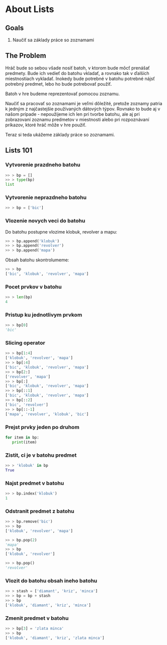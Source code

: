 # About Lists

## Goals

1. Naučiť sa základy práce so zoznamami

## The Problem

Hráč bude so sebou všade nosiť batoh, v ktorom bude môcť prenášať predmety. Bude ich vedieť do batohu vkladať, a rovnako
tak v ďalších miestnostiach vykladať. Inokedy bude potrebné v batohu potrebné nájsť potrebný predmet, lebo ho bude
potrebovať použiť.

Batoh v hre budeme reprezentovať pomocou zoznamu.

Naučiť sa pracovať so zoznamami je veľmi dôležité, pretože zoznamy patria k jedným z najčastejšie používaných dátových
týpov. Rovnako to bude aj v našom prípade - nepoužijeme ich len pri tvorbe batohu, ale aj pri zobrazovaní zoznamu
predmetov v miestnosti alebo pri rozpoznávaní príkazov, ktoré hráč môže v hre použiť.

Teraz si teda ukážeme základy práce so zoznamami.


## Lists 101

### Vytvorenie prazdneho batohu

```python
>> > bp = []
>> > type(bp)
list
```

### Vytvorenie neprazdneho batohu

```python
>> > bp = ['bic']
```

### Vlozenie novych veci do batohu

Do batohu postupne vlozime klobuk, revolver a mapu:

```python
>> > bp.append('klobuk')
>> > bp.append('revolver')
>> > bp.append('mapa')
```

Obsah batohu skontrolumeme:

```python
>> > bp
['bic', 'klobuk', 'revolver', 'mapa']
```

### Pocet prvkov v batohu

```python
>> > len(bp)
4
```

### Pristup ku jednotlivym prvkom

```python
>> > bp[0]
'bic'
```

### Slicing operator

```python
>> > bp[1:4]
['klobuk', 'revolver', 'mapa']
>> > bp[:4]
['bic', 'klobuk', 'revolver', 'mapa']
>> > bp[2:]
['revolver', 'mapa']
>> > bp[:]
['bic', 'klobuk', 'revolver', 'mapa']
>> > bp[::1]
['bic', 'klobuk', 'revolver', 'mapa']
>> > bp[::2]
['bic', 'revolver']
>> > bp[::-1]
['mapa', 'revolver', 'klobuk', 'bic']
```

### Prejst prvky jeden po druhom

```python
for item in bp:
   print(item)
```

### Zistit, ci je v batohu predmet

```python
>> > 'klobuk' in bp
True
```

### Najst predmet v batohu

```python
>> > bp.index('klobuk')
1
```

### Odstranit predmet z batohu

```python
>> > bp.remove('bic')
>> > bp
['klobuk', 'revolver', 'mapa']
```

```python
>> > bp.pop(2)
'mapa'
>> > bp
['klobuk', 'revolver']
```

```python
>> > bp.pop()
'revolver'
```

### Vlozit do batohu obsah ineho batohu

```python
>> > stash = ['diamant', 'kriz', 'minca']
>> > bp = bp + stash
>> > bp
['klobuk', 'diamant', 'kriz', 'minca']
```

### Zmenit predmet v batohu

```python
>> > bp[3] = 'zlata minca'
>> > bp
['klobuk', 'diamant', 'kriz', 'zlata minca']
```

